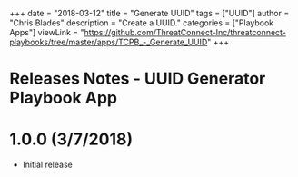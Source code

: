 +++
date = "2018-03-12"
title = "Generate UUID"
tags = ["UUID"]
author = "Chris Blades"
description = "Create a UUID."
categories = ["Playbook Apps"]
viewLink = "https://github.com/ThreatConnect-Inc/threatconnect-playbooks/tree/master/apps/TCPB_-_Generate_UUID"
+++

# Releases Notes - UUID Generator Playbook App

# 1.0.0 (3/7/2018)
+ Initial release
